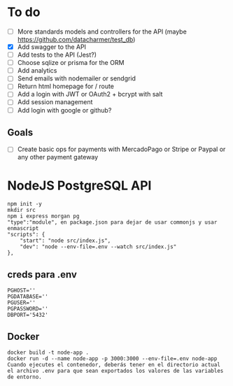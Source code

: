 # To do
- [ ] More standards models and controllers for the API (maybe https://github.com/datacharmer/test_db)
- [x] Add swagger to the API
- [ ] Add tests to the API (Jest?)
- [ ] Choose sqlize or prisma for the ORM
- [ ] Add analytics
- [ ] Send emails with nodemailer or sendgrid
- [ ] Return html homepage for / route
- [ ] Add a login with JWT or OAuth2 + bcrypt with salt
- [ ] Add session management
- [ ] Add login with google or github?

## Goals
- [ ] Create basic ops for payments with MercadoPago or Stripe or Paypal or any other payment gateway

# NodeJS PostgreSQL API
    npm init -y
    mkdir src
    npm i express morgan pg
    "type":"module", en package.json para dejar de usar commonjs y usar enmascript
    "scripts": {
        "start": "node src/index.js",
        "dev": "node --env-file=.env --watch src/index.js"
    },

## creds para .env
    PGHOST=''
    PGDATABASE=''
    PGUSER=''
    PGPASSWORD=''
    DBPORT='5432'

## Docker
    docker build -t node-app .
    docker run -d --name node-app -p 3000:3000 --env-file=.env node-app
    Cuando ejecutes el contenedor, deberás tener en el directorio actual el archivo .env para que sean exportados los valores de las variables de entorno.